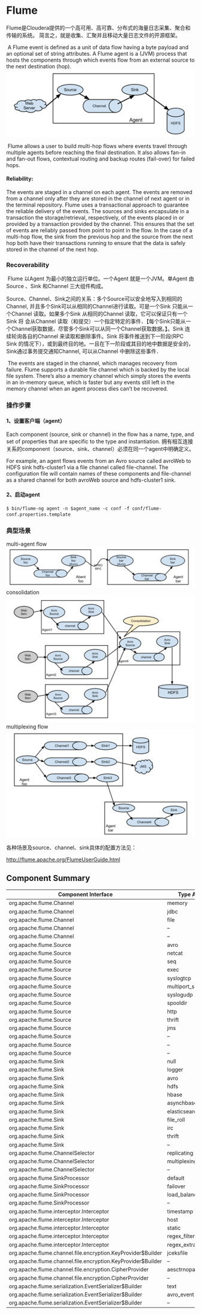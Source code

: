 # Flume

Flume是Cloudera提供的一个高可用、高可靠、分布式的海量日志采集、聚合和传输的系统。  简言之，就是收集、汇聚并且移动大量日志文件的开源框架。

​	A Flume event is defined as a unit of data flow having a byte payload and an optional set of string attributes. A Flume agent is a (JVM) process that hosts the components through which events flow from an external source to the next destination (hop).
![flume-agent](https://github.com/ston1992/liuchuanfeng/blob/master/flume/pcture/flume-agent.png)

​	Flume allows a user to build multi-hop flows where events travel through multiple agents before reaching the final destination. It also allows fan-in and fan-out flows, contextual routing and backup routes (fail-over) for failed hops.

#### Reliability:  

The events are staged in a channel on each agent. The events are removed from a channel only after they are stored in the channel of next agent or in the terminal repository. Flume uses a transactional approach to guarantee the reliable delivery of the events. The sources and sinks encapsulate in a transaction the storage/retrieval, respectively, of the events placed in or provided by a transaction provided by the channel. This ensures that the set of events are reliably passed from point to point in the flow. In the case of a multi-hop flow, the sink from the previous hop and the source from the next hop both have their transactions running to ensure that the data is safely stored in the channel of the next hop.

### Recoverability  

​	Flume 以Agent 为最小的独立运行单位。一个Agent 就是一个JVM。单Agent 由Source 、Sink 和Channel 三大组件构成。

​	Source、Channel、Sink之间的关系：多个Source可以安全地写入到相同的Channel, 并且多个Sink可以从相同的Channel进行读取。可是一个Sink 只能从一个Channel 读取。如果多个Sink 从相同的Channel 读取，它可以保证只有一个Sink 将
会从Channel 读取（和提交）一个指定特定的事件．【每个Sink只能从一个Channel获取数据，尽管多个Sink可以从同一个Channel获取数据。】。Sink 连续轮询各自的Channel 来读取和删除事件。Sink 将事件推送到下一阶段(RPC Sink 的情况下），或到最终目的地。一且在下一阶段或其目的地中数据是安全的，Sink通过事务提交通知Channel, 可以从Channel 中删除这些事件．	

​	The events are staged in the channel, which manages recovery from failure. Flume supports a durable file channel which is backed by the local file system. There’s also a memory channel which simply stores the events in an in-memory queue, which is faster but any events still left in the memory channel when an agent process dies can’t be recovered.

### 操作步骤

#### 1、设置客户端（agent）

Each component (source, sink or channel) in the flow has a name, type, and set of properties that are specific to the type and instantiation. 拥有相互连接关系的component（source、sink、channel）必须在同一个agent中明确定义。

For example, an agent flows events from an Avro source called avroWeb to HDFS sink hdfs-cluster1 via a file channel called file-channel. The configuration file will contain names of these components and file-channel as a shared channel for both avroWeb source and hdfs-cluster1 sink.

#### 2、启动agent

```
$ bin/flume-ng agent -n $agent_name -c conf -f conf/flume-conf.properties.template
```



### 典型场景
multi-agent flow
![multi-agent flow](https://github.com/ston1992/liuchuanfeng/blob/master/flume/pcture/multi-agent%20flow.png)
consolidation
![consolidation](https://github.com/ston1992/liuchuanfeng/blob/master/flume/pcture/consolidation.png)
multiplexing flow
![multiplexing flow](https://github.com/ston1992/liuchuanfeng/blob/master/flume/pcture/mutiplexing%20the%20flow.png)


各种场景及source、channel、sink具体的配置方法见：

http://flume.apache.org/FlumeUserGuide.html



## Component Summary

| Component Interface                      | Type Alias          | Implementation Class                     |
| ---------------------------------------- | ------------------- | ---------------------------------------- |
| org.apache.flume.Channel                 | memory              | org.apache.flume.channel.MemoryChannel   |
| org.apache.flume.Channel                 | jdbc                | org.apache.flume.channel.jdbc.JdbcChannel |
| org.apache.flume.Channel                 | file                | org.apache.flume.channel.file.FileChannel |
| org.apache.flume.Channel                 | –                   | org.apache.flume.channel.PseudoTxnMemoryChannel |
| org.apache.flume.Channel                 | –                   | org.example.MyChannel                    |
| org.apache.flume.Source                  | avro                | org.apache.flume.source.AvroSource       |
| org.apache.flume.Source                  | netcat              | org.apache.flume.source.NetcatSource     |
| org.apache.flume.Source                  | seq                 | org.apache.flume.source.SequenceGeneratorSource |
| org.apache.flume.Source                  | exec                | org.apache.flume.source.ExecSource       |
| org.apache.flume.Source                  | syslogtcp           | org.apache.flume.source.SyslogTcpSource  |
| org.apache.flume.Source                  | multiport_syslogtcp | org.apache.flume.source.MultiportSyslogTCPSource |
| org.apache.flume.Source                  | syslogudp           | org.apache.flume.source.SyslogUDPSource  |
| org.apache.flume.Source                  | spooldir            | org.apache.flume.source.SpoolDirectorySource |
| org.apache.flume.Source                  | http                | org.apache.flume.source.http.HTTPSource  |
| org.apache.flume.Source                  | thrift              | org.apache.flume.source.ThriftSource     |
| org.apache.flume.Source                  | jms                 | org.apache.flume.source.jms.JMSSource    |
| org.apache.flume.Source                  | –                   | org.apache.flume.source.avroLegacy.AvroLegacySource |
| org.apache.flume.Source                  | –                   | org.apache.flume.source.thriftLegacy.ThriftLegacySource |
| org.apache.flume.Source                  | –                   | org.example.MySource                     |
| org.apache.flume.Sink                    | null                | org.apache.flume.sink.NullSink           |
| org.apache.flume.Sink                    | logger              | org.apache.flume.sink.LoggerSink         |
| org.apache.flume.Sink                    | avro                | org.apache.flume.sink.AvroSink           |
| org.apache.flume.Sink                    | hdfs                | org.apache.flume.sink.hdfs.HDFSEventSink |
| org.apache.flume.Sink                    | hbase               | org.apache.flume.sink.hbase.HBaseSink    |
| org.apache.flume.Sink                    | asynchbase          | org.apache.flume.sink.hbase.AsyncHBaseSink |
| org.apache.flume.Sink                    | elasticsearch       | org.apache.flume.sink.elasticsearch.ElasticSearchSink |
| org.apache.flume.Sink                    | file_roll           | org.apache.flume.sink.RollingFileSink    |
| org.apache.flume.Sink                    | irc                 | org.apache.flume.sink.irc.IRCSink        |
| org.apache.flume.Sink                    | thrift              | org.apache.flume.sink.ThriftSink         |
| org.apache.flume.Sink                    | –                   | org.example.MySink                       |
| org.apache.flume.ChannelSelector         | replicating         | org.apache.flume.channel.ReplicatingChannelSelector |
| org.apache.flume.ChannelSelector         | multiplexing        | org.apache.flume.channel.MultiplexingChannelSelector |
| org.apache.flume.ChannelSelector         | –                   | org.example.MyChannelSelector            |
| org.apache.flume.SinkProcessor           | default             | org.apache.flume.sink.DefaultSinkProcessor |
| org.apache.flume.SinkProcessor           | failover            | org.apache.flume.sink.FailoverSinkProcessor |
| org.apache.flume.SinkProcessor           | load_balance        | org.apache.flume.sink.LoadBalancingSinkProcessor |
| org.apache.flume.SinkProcessor           | –                   |                                          |
| org.apache.flume.interceptor.Interceptor | timestamp           | org.apache.flume.interceptor.TimestampInterceptor$Builder |
| org.apache.flume.interceptor.Interceptor | host                | org.apache.flume.interceptor.HostInterceptor$Builder |
| org.apache.flume.interceptor.Interceptor | static              | org.apache.flume.interceptor.StaticInterceptor$Builder |
| org.apache.flume.interceptor.Interceptor | regex_filter        | org.apache.flume.interceptor.RegexFilteringInterceptor$Builder |
| org.apache.flume.interceptor.Interceptor | regex_extractor     | org.apache.flume.interceptor.RegexFilteringInterceptor$Builder |
| org.apache.flume.channel.file.encryption.KeyProvider$Builder | jceksfile           | org.apache.flume.channel.file.encryption.JCEFileKeyProvider |
| org.apache.flume.channel.file.encryption.KeyProvider$Builder | –                   | org.example.MyKeyProvider                |
| org.apache.flume.channel.file.encryption.CipherProvider | aesctrnopadding     | org.apache.flume.channel.file.encryption.AESCTRNoPaddingProvider |
| org.apache.flume.channel.file.encryption.CipherProvider | –                   | org.example.MyCipherProvider             |
| org.apache.flume.serialization.EventSerializer$Builder | text                | org.apache.flume.serialization.BodyTextEventSerializer$Builder |
| org.apache.flume.serialization.EventSerializer$Builder | avro_event          | org.apache.flume.serialization.FlumeEventAvroEventSerializer$Builder |
| org.apache.flume.serialization.EventSerializer$Builder | –                   | org.example.MyEventSerializer$Builder    |

